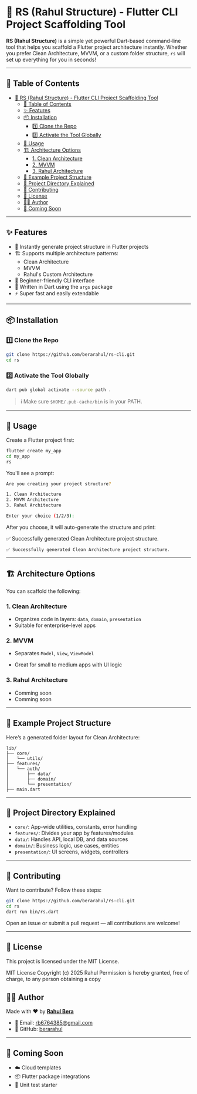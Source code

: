 # 🔧 RS (Rahul Structure) - Flutter CLI Project Scaffolding Tool

**RS (Rahul Structure)** is a simple yet powerful Dart-based command-line tool that helps you scaffold a Flutter project architecture instantly. Whether you prefer Clean Architecture, MVVM, or a custom folder structure, `rs` will set up everything for you in seconds!

---

## 📌 Table of Contents

- [🔧 RS (Rahul Structure) - Flutter CLI Project Scaffolding Tool](#-rs-rahul-structure---flutter-cli-project-scaffolding-tool)
  - [📌 Table of Contents](#-table-of-contents)
  - [✨ Features](#-features)
  - [📦 Installation](#-installation)
    - [1️⃣ Clone the Repo](#1️⃣-clone-the-repo)
    - [2️⃣ Activate the Tool Globally](#2️⃣-activate-the-tool-globally)
  - [🚀 Usage](#-usage)
  - [🏗 Architecture Options](#-architecture-options)
    - [1. Clean Architecture](#1-clean-architecture)
    - [2. MVVM](#2-mvvm)
    - [3. Rahul Architecture](#3-rahul-architecture)
  - [📂 Example Project Structure](#-example-project-structure)
  - [📁 Project Directory Explained](#-project-directory-explained)
  - [🤝 Contributing](#-contributing)
  - [📜 License](#-license)
  - [👨‍💻 Author](#-author)
  - [🔮 Coming Soon](#-coming-soon)

---

## ✨ Features

- 📁 Instantly generate project structure in Flutter projects
- 🏗 Supports multiple architecture patterns:
  - Clean Architecture
  - MVVM
  - Rahul's Custom Architecture
- 🧠 Beginner-friendly CLI interface
- 🧰 Written in Dart using the `args` package
- ⚡ Super fast and easily extendable

---

## 📦 Installation

### 1️⃣ Clone the Repo

```bash
git clone https://github.com/berarahul/rs-cli.git
cd rs
````

### 2️⃣ Activate the Tool Globally

```bash
dart pub global activate --source path .
```

> ℹ️ Make sure `$HOME/.pub-cache/bin` is in your PATH.

---

## 🚀 Usage

Create a Flutter project first:

```bash
flutter create my_app
cd my_app
rs
```

You'll see a prompt:

```bash
Are you creating your project structure?

1. Clean Architecture
2. MVVM Architecture
3. Rahul Architecture

Enter your choice (1/2/3):
```

After you choose, it will auto-generate the structure and print:


✅ Successfully generated Clean Architecture project structure.
```
✅ Successfully generated Clean Architecture project structure.
```

---

## 🏗 Architecture Options

You can scaffold the following:

### 1. Clean Architecture

- Organizes code in layers: `data`, `domain`, `presentation`
- Suitable for enterprise-level apps

### 2. MVVM

- Separates `Model`, `View`, `ViewModel`

- Great for small to medium apps with UI logic

### 3. Rahul Architecture

- Comming soon
- Comming soon

---

## 📂 Example Project Structure

Here’s a generated folder layout for Clean Architecture:

```
lib/
├── core/
│   └── utils/
├── features/
│   └── auth/
│       ├── data/
│       ├── domain/
│       └── presentation/
├── main.dart
```

---

## 📁 Project Directory Explained

- `core/`: App-wide utilities, constants, error handling
- `features/`: Divides your app by features/modules
- `data/`: Handles API, local DB, and data sources
- `domain/`: Business logic, use cases, entities
- `presentation/`: UI screens, widgets, controllers

---

## 🤝 Contributing

Want to contribute? Follow these steps:

```bash
git clone https://github.com/berarahul/rs-cli.git
cd rs
dart run bin/rs.dart
```

Open an issue or submit a pull request — all contributions are welcome!

---

## 📜 License

This project is licensed under the MIT License.


MIT License
Copyright (c) 2025 Rahul
Permission is hereby granted, free of charge, to any person obtaining a copy

## 👨‍💻 Author

Made with ❤️ by [**Rahul Bera**](https://github.com/berarahul)

* 📧 Email: [rb6764385@gmail.com](mailto:rb6764385@gmail.com)
* 🧰 GitHub: [berarahul](https://github.com/berarahul)
---

## 🔮 Coming Soon

- ☁️ Cloud templates
- 📦 Flutter package integrations
- 🧪 Unit test starter
